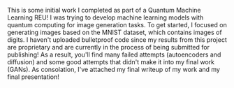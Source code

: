 This is some initial work I completed as part of a Quantum Machine Learning REU! I was trying to develop machine learning models with quantum computing for image generation tasks. To get started, I focused on generating images based on the MNIST dataset, which contains images of digits. I haven't uploaded bulletproof code since my results from this project are proprietary and are currently in the process of being submitted for publishing! As a result, you'll find many failed attempts (autoencoders and diffusion) and some good attempts that didn't make it into my final work (GANs). As consolation, I've attached my final writeup of my work and my final presentation!
